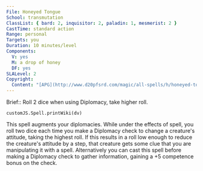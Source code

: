```yaml
---
File: Honeyed Tongue
School: transmutation
ClassList: { bard: 2, inquisitor: 2, paladin: 1, mesmerist: 2 }
CastTime: standard action
Range: personal
Targets: you
Duration: 10 minutes/level
Components:
  V: yes
  M: a drop of honey
  DF: yes
SLALevel: 2
Copyright:
  Content: "[APG](http://www.d20pfsrd.com/magic/all-spells/h/honeyed-tongue)"
---
```

Brief:: Roll 2 dice when using Diplomacy, take higher roll.

```dataviewjs
customJS.Spell.printWiki(dv)
```

This spell augments your diplomacies. While under the effects of spell, you roll two dice each time you make a Diplomacy check to change a creature's attitude, taking the highest roll.  If this results in a roll low enough to reduce the creature's attitude by a step, that creature gets some clue that you are manipulating it with a spell. Alternatively you can cast this spell before making a Diplomacy check to gather information, gaining a +5 competence bonus on the check.
